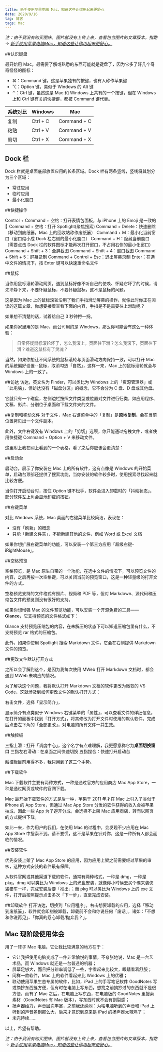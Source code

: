 ```yaml
---
title: 新手使用苹果电脑 Mac，知道这些让你用起来更舒心
date: 2020/9/16             
tag: 博客       
tags: Mac          
---     
```


*注：由于我没有购买图床，图片就没有上传上来，查看包含图片的文章版本，指路 → [新手使用苹果电脑Mac，知道这些让你用起来更舒心。](https://mp.weixin.qq.com/s/9wuWxs2zR-mV3YTa9Jh7Mw)*     

##认识键盘

最开始用 Mac，最需要了解或熟悉的东西可能就是键盘了，因为它多了好几个奇奇怪怪的图标：

* ⌘：Command 键，这是苹果独有的按键，也有人称作苹果键
* ⌥：Option 键，类似于 Windows 的 Alt 键
* ⌃：Ctrl 键，虽然这是 Mac 和 Windows 上共有的一个按键，但在 Windows 上和 Ctrl 键有关的快捷键，都被 Command 键代替。

| 系统对比 | Windows  | Mac         |
| -------- | -------- | ----------- |
| 复制     | Ctrl + C | Command + C |
| 粘贴     | Ctrl + V | Command + V |
| 剪切     | Ctrl + X | Command + X |

## Dock 栏

Dock 栏就是桌面底部放置应用的长条区域。Dock 栏有两条竖线，竖线将其划分为三个区域：

* 常驻应用
* 临时应用
* 最小化窗口



##快捷操作

Control + Command + 空格：打开表情包面板，与 iPhone 上的 Emoji 是一致的 🥱
Command + 空格：打开 Spotlight(聚焦搜索)
Command + Delete：快速删除（移动到废纸篓，Mac 上的回收站称作废纸篓）
Command + M：最小化当前窗口（窗口缩小成 Dock 栏右侧的最小化窗口）
Command + H：隐藏当前窗口（需要点击 Dock 栏的软件图标才能再次打开窗口，不占用右侧的最小化窗口）
Command + Shift + 3：全屏截图
Command + Shift + 4：窗口截图
Command + Shift + 5：屏幕录制
Command + Control + Esc：退出屏幕录制
Enter：在选中文件的情况下，按 Enter 键可以快速重命名文件


##鼠标

当你用鼠标滚轮滑动网页，遇到鼠标好像不听自己的使唤、怀疑它坏了的时候，请先冷静下来，不要怀疑鼠标，不要怀疑鼠标，这不是鼠标的问题。

这是因为 Mac 上的鼠标滚轮沿用了我们手指滑动屏幕的操作，就像此时你正在阅读的这篇文章，你想要接着查看下面的内容，手指是不是需要往上滑动呢？

如果想不清楚的话，试着给自己 3 秒钟捋一捋。

如果你家里用的是 Mac，而公司用的是 Windows，那么你可能会有这么一种体验：

> 日常怀疑鼠标滚轮坏了，怎么我滚上，页面往下滑？怎么我滚下，页面往下滑？难道这鼠标有了灵魂？ ​​​​

当然，如果你想让不同系统的鼠标滚轮与页面滑动方向保持一致，可以打开 Mac 的系统偏好设置--鼠标，取消勾选「自然」，这样一来，Mac 上的鼠标滚轮就会与 Windows 上的一致了。  


##访达
访达，英文名为 Finder，可以类比为 Windows 上的「资源管理器」或「此电脑」，但访达没有「磁盘分区」的概念，它不会分为 C 盘、D 盘或其他盘。  

它就只有一个磁盘，左侧边栏按照文件类型或位置对文件进行归类，如应用程序、文稿、影片、分别位于桌面和下载文件夹的文件。   




##复制和移动文件
对于文件，Mac 右键菜单中的「复制」是**原地复制**，会在当前位置拷贝出一个文件副本。

此外，文件右键没有 Windows 上的「剪切」选项，你只能通过拖拽文件，或者使用快捷键 Command + Option + V 来移动文件。  

这里附上我在网上看到的一个表格，看了之后你应该会更清楚：  


##启动台

启动台，展示了你安装在 Mac 上的所有软件，这有点像是 Windows 的开始菜单，启动台顶部还提供了搜索功能，当你安装的软件较多时，使用搜索寻找起来就比较方便。   


当你打开启动台时，按住 Option 键不松手，软件会进入卸载时的「抖动状态」，部分软件左上角会显示卸载的按钮。  

##右键菜单

对比 Windows 系统，Mac 桌面的右键菜单比较简洁，表现在：

* 没有「刷新」的概念
* 只能「新建文件夹」，不能新建其他的文件，例如 Word 或 Excel 文档


如果你想扩展右键菜单的功能，可以安装一个第三方应用「超级右键-iRightMouse」。

##空格预览

空格预览，是 Mac 原生自带的一个功能，在选中文件的情况下，可以预览文件的内容，之后再按一次空格键，可以关闭当前的预览窗口，这是一种轻量级的打开文件的方式。  

空格预览支持的文件格式有照片、视频和 PDF 等，但对 Markdown、源代码和压缩包文件的预览则没有很好的支持。  

如果你想增强 Mac 的文件预览功能，可以安装一个开源免费的工具——**Glance**，它支持预览的文件格式如下：



Glance 支持预览压缩包的内容，在未解压的状态下可以知道压缩包里有什么，不支持预览 rar 格式的压缩包。


此外，如果你使用 Spotlight 搜索 Markdown 文件，它会在右侧提供 Markdown 文件的预览。  



##更改文件默认打开方式

之所以会了解到这个，是因为我每次使用 MWeb 打开 Markdown 文档时，都会遇到 MWeb 未响应的情况。   

为了解决这个问题，我将默认打开 Markdown 文档的软件更改为微软的 VS Code，这就涉及到如何更改文件的默认打开方式：

右击文件，选择「显示简介」，

显示简介有点类似于 Windows 右键菜单的「属性」，可以查看文件的详细信息，在打开的面板中找到「打开方式」，将其修改为打开文件时使用的默认软件，完成后点击左下角的「全部更改」，对电脑的所有文件一并生效。




##触控板

三指上滑：打开「调度中心」，这个名字有点难理解，我更愿意称它为**桌面切换窗口**
三指左右滑动：在桌面之间快速切换
五指捏合：快速打开启动台

触控板目前用得不多，我只用到了这三个手势。

##下载软件

Mac 下载软件主要有两种方式，一种是通过官方的应用商店 Mac App Store，一种是通过网页或软件的官网下载。   

Mac 最开始下载软件的方式是后一种，苹果于 2011 年才在 Mac 上引入了类似于 iPhone 的 App Store，但通过 Mac App Store 分发的软件获得的收入会被苹果抽成，因此一些 App 为了避开分成，会选择不上架 Mac 应用商店，转而以网页的方式提供下载。   

如此一来，作为用户的我们，在使用 Mac 的过程中，会发现不少应用在 Mac App Store 中搜索不到。请不要慌，这不是苹果在针对你，这是一种所有人都会面临的情况。

##安装软件

优先安装上架了 Mac App Store 的应用，因为应用上架之前需要经过苹果的审核，这种方式安装的软件最有保障。

从软件官网或其他渠道下载的软件，通常有两种格式，一种是 dmg，一种是 pkg。dmg 可以类比为 Windows 上的光盘安装，就像你小时候去买个碟来装侠盗猎车一样，完成安装后要「推出」；而 pkg 可以类比为 Windows 上的 exe 文件，打开后按照提示点击多次「下一步」，直至完成安装。  

##卸载软件
打开访达，切换到「应用程序」，右击想要卸载的应用，选择「移动到废纸篓」，软件就会即刻被卸载，卸载前不会和你说任何「废话」，诸如：「不想和你说再见」、「你真的忍心卸载/抛弃我？」。



## Mac 现阶段使用体会

用了一阵子 Mac 电脑，它让我比较满意的地方在于：

* 它让我把使用电脑变成了一件非常愉悦的事情，不夸张地说，Mac 是一台艺术品，而 Windows 就还是一台普通的机器；   
* 屏幕足够大，而且把分辨率调低了一些，字看起来比较大，眼睛看着舒服；   
* 同样一款软件，Mac 上的软件看起来比 Windows 上的优雅；    
* 联动使用苹果生态专属的软件，比如，iPad 上的手写笔记软件 GoodNotes 写或摘抄东西挺方便，但有时在电脑上写东西，想找之前摘抄过的东西就不是很方便，而有了 Mac 之后，在电脑上写东西，在电脑版的 GoodNotes 里搜索素材（GoodNotes 有 Mac 版本），写东西时就不会有割裂感​​​​；
* 扬声器给力，声音层次丰富，之前我还纳闷：为啥电脑听到的声音和 iPad 上听到的声音差别那么大，后来才意识到原来是 iPad 的扬声器太辣鸡了；
* 未完待续……

以上，希望有帮助。   


*注：由于我没有购买图床，图片就没有上传上来，查看包含图片的文章版本，指路 → [新手使用苹果电脑Mac，知道这些让你用起来更舒心。](https://mp.weixin.qq.com/s/9wuWxs2zR-mV3YTa9Jh7Mw)*     



